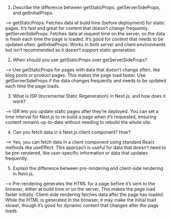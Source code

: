 <!-- Data Fetching Methods -->

1. Describe the difference between getStaticProps, getServerSideProps, and getInitialProps.

--> getStaticProps: Fetches data at build time (before deployment) for static pages. It’s fast and great for content that doesn’t change frequently.
getServerSideProps: Fetches data at request time on the server, so the data is fresh each time the page is loaded. It’s good for content that needs to be updated often.
getInitialProps: Works in both server and client environments but isn’t recommended as it doesn’t support static generation.


2. When should you use getStaticProps over getServerSideProps?

--> Use getStaticProps for pages with data that doesn’t change often, like blog posts or product pages. This makes the page load faster. Use getServerSideProps if the data changes frequently and needs to be updated each time the page loads.


3. What is ISR (Incremental Static Regeneration) in Next.js, and how does it work?

--> ISR lets you update static pages after they’re deployed. You can set a time interval for Next.js to re-build a page when it’s requested, ensuring content remains up-to-date without needing to rebuild the whole site.


4. Can you fetch data in a Next.js client component? How?

--> Yes, you can fetch data in a client component using standard React methods like useEffect. This approach is useful for data that doesn’t need to be pre-rendered, like user-specific information or data that updates frequently.


5. Explain the difference between pre-rendering and client-side rendering in Next.js.

--> Pre-rendering generates the HTML for a page before it’s sent to the browser, either at build time or on the server. This makes the page load faster initially.
Client-side rendering fetches data after the page has loaded. While the HTML is generated in the browser, it may make the initial load slower, though it’s good for dynamic content that changes after the page loads.

